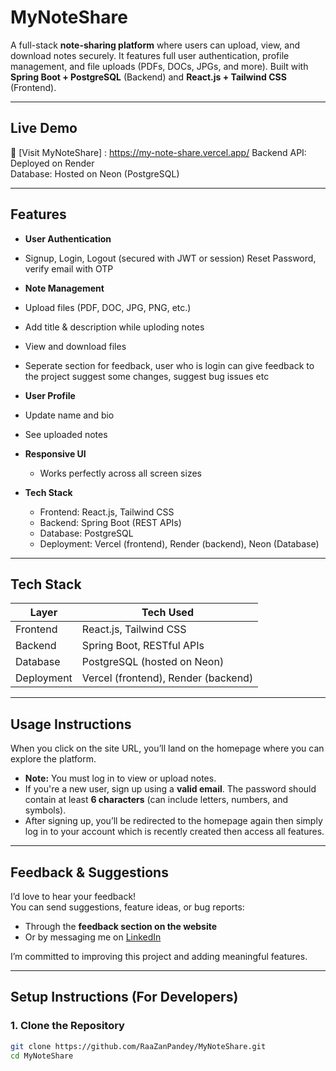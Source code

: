 #  MyNoteShare

A full-stack **note-sharing platform** where users can upload, view, and download notes securely. It features full user authentication, profile management, and file uploads (PDFs, DOCs, JPGs, and more). Built with **Spring Boot + PostgreSQL** (Backend) and **React.js + Tailwind CSS** (Frontend).

---

##  Live Demo

🔗 [Visit MyNoteShare] : https://my-note-share.vercel.app/ 
 Backend API: Deployed on Render  
 Database: Hosted on Neon (PostgreSQL)

---

## Features

-  **User Authentication**
  - Signup, Login, Logout (secured with JWT or session) Reset Password, verify email with OTP
-  **Note Management**
  - Upload files (PDF, DOC, JPG, PNG, etc.)
  - Add title & description while uploding notes
  - View and download files
  - Seperate section for feedback, user who is login can give feedback to the project suggest some changes, suggest bug issues etc

-  **User Profile**
  - Update name and bio
  - See uploaded notes

- **Responsive UI**
  - Works perfectly across all screen sizes

- **Tech Stack**
  - Frontend: React.js, Tailwind CSS
  - Backend: Spring Boot (REST APIs)
  - Database: PostgreSQL 
  - Deployment: Vercel (frontend), Render (backend), Neon (Database)

---

##  Tech Stack

| Layer       | Tech Used                     |
|-------------|-------------------------------|
| Frontend    | React.js, Tailwind CSS         |
| Backend     | Spring Boot, RESTful APIs      |
| Database    | PostgreSQL (hosted on Neon)    |
| Deployment  | Vercel (frontend), Render (backend) |

---


##  Usage Instructions

When you click on the site URL, you’ll land on the homepage where you can explore the platform.

-  **Note:** You must log in to view or upload notes.
- If you're a new user, sign up using a **valid email**. The password should contain at least **6 characters** (can include letters, numbers, and symbols).
- After signing up, you’ll be redirected to the homepage again then  simply log in to your account which is recently created then access all features.

---

## Feedback & Suggestions

I’d love to hear your feedback!  
You can send suggestions, feature ideas, or bug reports:
- Through the **feedback section on the website**
- Or by messaging me on [LinkedIn](linkedin.com/in/rajan-pandey-a450b8317) 

I’m committed to improving this project and adding meaningful features.

---

##  Setup Instructions (For Developers)

### 1. Clone the Repository

```bash
git clone https://github.com/RaaZanPandey/MyNoteShare.git
cd MyNoteShare

